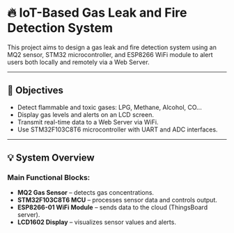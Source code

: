 # 🔥 IoT-Based Gas Leak and Fire Detection System

This project aims to design a gas leak and fire detection system using an MQ2 sensor, STM32 microcontroller, and ESP8266 WiFi module to alert users both locally and remotely via a Web Server.

---

## 🎯 Objectives

- Detect flammable and toxic gases: LPG, Methane, Alcohol, CO...
- Display gas levels and alerts on an LCD screen.
- Transmit real-time data to a Web Server via WiFi.
- Use STM32F103C8T6 microcontroller with UART and ADC interfaces.

---

## 💡 System Overview

### Main Functional Blocks:

- **MQ2 Gas Sensor** – detects gas concentrations.
- **STM32F103C8T6 MCU** – processes sensor data and controls output.
- **ESP8266-01 WiFi Module** – sends data to the cloud (ThingsBoard server).
- **LCD1602 Display** – visualizes sensor values and alerts.

